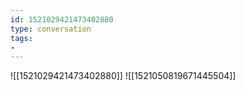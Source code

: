 ```yaml
---
id: 1521029421473402880
type: conversation
tags:
- 
---
```

![[1521029421473402880]]
![[1521050819671445504]]

